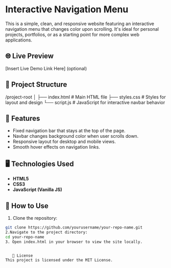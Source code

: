 # Interactive Navigation Menu

This is a simple, clean, and responsive website featuring an interactive navigation menu that changes color upon scrolling. It's ideal for personal projects, portfolios, or as a starting point for more complex web applications.

## 🌐 Live Preview

[Insert Live Demo Link Here] (optional)

## 📁 Project Structure

/project-root │ ├── index.html # Main HTML file ├── styles.css # Styles for layout and design └── script.js # JavaScript for interactive navbar behavior

 ## 🚀 Features

- Fixed navigation bar that stays at the top of the page.
- Navbar changes background color when user scrolls down.
- Responsive layout for desktop and mobile views.
- Smooth hover effects on navigation links.

## 🖥️ Technologies Used

- **HTML5**
- **CSS3**
- **JavaScript (Vanilla JS)**

## 📝 How to Use

1. Clone the repository:
```bash
git clone https://github.com/yourusername/your-repo-name.git
2.Navigate to the project directory:
cd your-repo-name
3. Open index.html in your browser to view the site locally.


   📄 License
This project is licensed under the MIT License.
